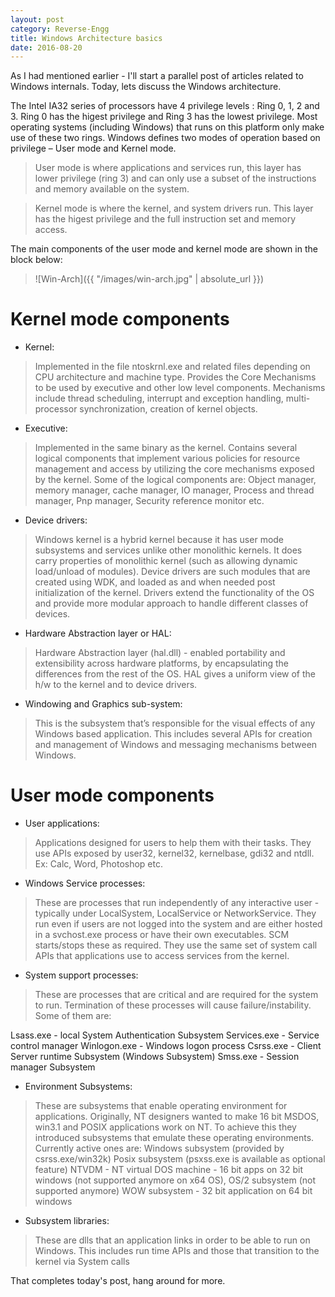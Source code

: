 ```yaml
---
layout: post
category: Reverse-Engg
title: Windows Architecture basics
date: 2016-08-20
---
```


As I had mentioned earlier - I'll start a parallel post of articles related to Windows internals. Today, lets discuss the Windows architecture.

The Intel IA32 series of processors have 4 privilege levels : Ring 0, 1, 2 and 3. Ring 0 has the higest privilege and Ring 3 has the lowest privilege. Most operating systems (including Windows) that runs on this platform only make use of these two rings. Windows defines two modes of operation based on privilege – User mode and Kernel mode. 

> User mode is where applications and services run, this layer has lower privilege (ring 3) and can only use a subset of the instructions and memory available on the system.

> Kernel mode is where the kernel, and system drivers run. This layer has the higest privilege and the full instruction set and memory access.

The main components of the user mode and kernel mode are shown in the block below:
> ![Win-Arch]({{ "/images/win-arch.jpg" | absolute_url }})

# Kernel mode components

* Kernel:
> Implemented in the file ntoskrnl.exe and related files depending on CPU architecture and machine type. Provides the Core Mechanisms to be used by executive and other low level components. Mechanisms include thread scheduling, interrupt and exception handling, multi-processor synchronization, creation of kernel objects.

* Executive:
> Implemented in the same binary as the kernel. Contains several logical components that implement various policies for resource management and access by utilizing the core mechanisms exposed by the kernel. Some of the logical components are: Object manager, memory manager, cache manager, IO manager, Process and thread manager, Pnp manager,
Security reference monitor etc.

* Device drivers:
> Windows kernel is a hybrid kernel because it has user mode subsystems and services unlike other monolithic kernels. It does carry properties of monolithic kernel (such as allowing dynamic load/unload of modules). Device drivers are such modules that are created using WDK, and loaded as and when needed post initialization of the kernel. Drivers extend the functionality of the OS and provide more modular approach to handle different classes of devices.

* Hardware Abstraction layer or HAL:
> Hardware Abstraction layer (hal.dll) - enabled portability and extensibility across hardware platforms, by encapsulating the differences from the rest of the OS. HAL gives a uniform view of the h/w to the kernel and to device drivers.

* Windowing and Graphics sub-system:
> This is the subsystem that’s responsible for the visual effects of any Windows based application. This includes several APIs for creation and management of Windows and messaging mechanisms between Windows.

# User mode components
* User applications:
> Applications designed for users to help them with their tasks. They use APIs exposed by user32, kernel32, kernelbase, gdi32 and ntdll. Ex: Calc, Word, Photoshop etc.

* Windows Service processes:
> These are processes that run independently of any interactive user - typically under LocalSystem, LocalService or NetworkService. They run even if users are not logged into the system and are either hosted in a svchost.exe process or have their own executables. SCM starts/stops these as required. They use the same set of system call APIs that applications use to access services from the kernel.

* System support processes:
> These are processes that are critical and are required for the system to run. Termination of these
processes will cause failure/instability. Some of them are:

Lsass.exe - local System Authentication Subsystem
Services.exe - Service control manager
Winlogon.exe - Windows logon process
Csrss.exe - Client Server runtime Subsystem (Windows Subsystem)
Smss.exe - Session manager Subsystem

* Environment Subsystems:
> These are subsystems that enable operating environment for applications. Originally, NT designers wanted to make 16 bit MSDOS, win3.1 and POSIX applications work on NT. To achieve this they introduced subsystems that emulate these operating environments. Currently active ones are:
Windows subsystem (provided by csrss.exe/win32k)
Posix subsystem (psxss.exe is available as optional feature)
NTVDM - NT virtual DOS machine - 16 bit apps on 32 bit windows (not supported anymore
on x64 OS), OS/2 subsystem (not supported anymore)
WOW subsystem - 32 bit application on 64 bit windows    


* Subsystem libraries:
> These are dlls that an application links in order to be able to run on Windows. This includes run time APIs and those that transition to the kernel via System calls 


That completes today's post, hang around for more.
